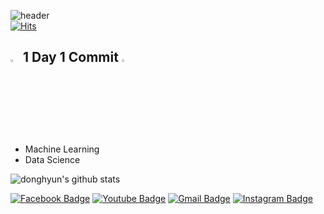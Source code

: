 ![header](https://capsule-render.vercel.app/api?type=waving&color=auto&height=300&section=header&text=Donghyun's%20Studyhub&fontSize=60)  
[![Hits](https://hits.seeyoufarm.com/api/count/incr/badge.svg?url=https%3A%2F%2Fgithub.com%2FDongHyun99&count_bg=%2379C83D&title_bg=%23555555&icon=&icon_color=%23E7E7E7&title=hits&edge_flat=false)](https://hits.seeyoufarm.com)
## <img src="https://user-images.githubusercontent.com/79196616/115438246-21012400-a248-11eb-92f7-bf0f72719471.png" width="3%"/> 1 Day 1 Commit <img src="https://user-images.githubusercontent.com/79196616/115438246-21012400-a248-11eb-92f7-bf0f72719471.png" width="3%"/>

  - Machine Learning
  - Data Science

![donghyun's github stats](https://github-readme-stats.vercel.app/api?username=DongHyun99&show_icons=true&include_all_commits=true&theme=dracula)

[![Facebook Badge](https://img.shields.io/badge/facebook-1877f2?style=flat-square&logo=facebook&logoColor=white&link=https://www.facebook.com/DonghyunHan99)](https://www.facebook.com/DonghyunHan99)
[![Youtube Badge](https://img.shields.io/badge/Youtube-ff0000?style=flat-square&logo=youtube&link=https://https://www.youtube.com/channel/UC4Q1cVDFasoY1W1riv37GEQ)](https://www.youtube.com/channel/UC4Q1cVDFasoY1W1riv37GEQ)
[![Gmail Badge](https://img.shields.io/badge/Gmail-d14836?style=flat-square&logo=Gmail&logoColor=white&link=mailto:mpolio2@kyonggi.ac.kr)](mailto:mpolio2@kyonggi.ac.kr)
[![Instagram Badge](https://img.shields.io/badge/-Instagram-dd2a7b?style=flat-square&logo=instagram&logoColor=white&link=https://www.instagram.com/mpolio2/)](https://www.instagram.com/mpolio2/)
